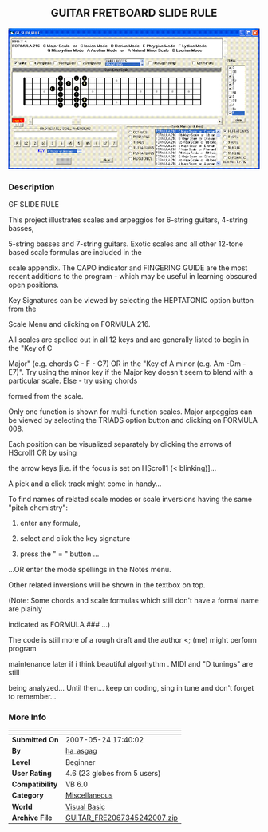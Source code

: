 ﻿<div align="center">

## GUITAR FRETBOARD SLIDE RULE

<img src="PIC20075241735349445.GIF">
</div>

### Description

GF SLIDE RULE

This project illustrates scales and arpeggios for 6-string guitars, 4-string basses,

5-string basses and 7-string guitars. Exotic scales and all other 12-tone based scale formulas are included in the

scale appendix. The CAPO indicator and FINGERING GUIDE are the most recent additions to the program - which may be useful in learning obscured open positions.

Key Signatures can be viewed by selecting the HEPTATONIC option button from the

Scale Menu and clicking on FORMULA 216.

All scales are spelled out in all 12 keys and are generally listed to begin in the "Key of C

Major" (e.g. chords C - F - G7) OR in the "Key of A minor (e.g. Am -Dm - E7)". Try using the minor key if the Major key doesn't seem to blend with a particular scale. Else - try using chords

formed from the scale.

Only one function is shown for multi-function scales. Major arpeggios can be viewed by selecting the TRIADS option button and clicking on FORMULA 008.

Each position can be visualized separately by clicking the arrows of HScroll1 OR by using

the arrow keys [i.e. if the focus is set on HScroll1 (&lt; blinking)]...

A pick and a click track might come in handy...

To find names of related scale modes or scale inversions having the same "pitch chemistry":

1) enter any formula,

2) select and click the key signature

3) press the " = " button ...

...OR enter the mode spellings in the Notes menu.

Other related inversions will be shown in the textbox on top.

(Note: Some chords and scale formulas which still don't have a formal name are plainly

indicated as FORMULA ### ...)

The code is still more of a rough draft and the author &lt;; (me) might perform program

maintenance later if i think beautiful algorhythm . MIDI and "D tunings" are still

being analyzed... Until then... keep on coding, sing in tune and don't forget to remember...
 
### More Info
 


<span>             |<span>
---                |---
**Submitted On**   |2007-05-24 17:40:02
**By**             |[ha\_asgag](https://github.com/Planet-Source-Code/PSCIndex/blob/master/ByAuthor/ha-asgag.md)
**Level**          |Beginner
**User Rating**    |4.6 (23 globes from 5 users)
**Compatibility**  |VB 6\.0
**Category**       |[Miscellaneous](https://github.com/Planet-Source-Code/PSCIndex/blob/master/ByCategory/miscellaneous__1-1.md)
**World**          |[Visual Basic](https://github.com/Planet-Source-Code/PSCIndex/blob/master/ByWorld/visual-basic.md)
**Archive File**   |[GUITAR\_FRE2067345242007\.zip](https://github.com/Planet-Source-Code/ha-asgag-guitar-fretboard-slide-rule__1-68361/archive/master.zip)








